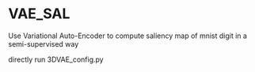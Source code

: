 # VAE_SAL
Use Variational Auto-Encoder to compute saliency map of mnist digit in a semi-supervised way

directly run 3DVAE_config.py	
